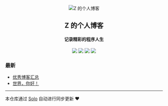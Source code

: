 <p align="center"><img alt="Z 的个人博客" src="https://static.b3log.org/images/brand/solo-32.png"></p><h2 align="center">
Z 的个人博客
</h2>

<h4 align="center">记录精彩的程序人生</h4>
<p align="center"><a title="Z 的个人博客" target="_blank" href="https://github.com/xiaozhish/solo-blog"><img src="https://img.shields.io/github/last-commit/xiaozhish/solo-blog.svg?style=flat-square&color=FF9900"></a>
<a title="GitHub repo size in bytes" target="_blank" href="https://github.com/xiaozhish/solo-blog"><img src="https://img.shields.io/github/repo-size/xiaozhish/solo-blog.svg?style=flat-square"></a>
<a title="Solo Version" target="_blank" href="https://github.com/b3log/solo/releases"><img src="https://img.shields.io/badge/solo-3.6.5-f1e05a.svg?style=flat-square&color=blueviolet"></a>
<a title="Hits" target="_blank" href="https://github.com/b3log/hits"><img src="https://hits.b3log.org/xiaozhish/solo-blog.svg"></a></p>

### 最新

* [优秀博客汇总](https://www.zamblog.cn/articles/2019/10/26/1572066771681.html)
* [世界，你好！](https://www.zamblog.cn/hello-solo)



---

本仓库通过 [Solo](https://github.com/b3log/solo) 自动进行同步更新 ❤️ 